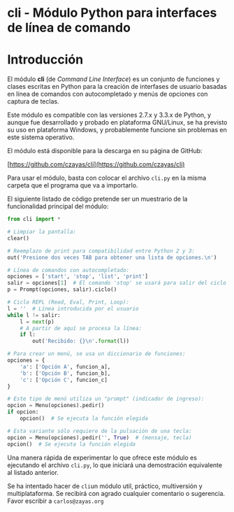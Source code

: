 cli - Módulo Python para interfaces de línea de comando
=======================================================

# Introducción

El módulo **cli** (de *Command Line Interface*) es un conjunto de funciones y clases escritas en Python para la creación de interfases de usuario basadas en línea de comandos con autocompletado y menús de opciones con captura de teclas.

Este módulo es compatible con las versiones 2.7.x y 3.3.x de Python, y aunque fue desarrollado y probado en plataforma GNU/Linux, se ha previsto su uso en plataforma Windows, y probablemente funcione sin problemas en este sistema operativo.

El módulo está disponible para la descarga en su página de GitHub:

[https://github.com/czayas/cli](https://github.com/czayas/cli)

Para usar el módulo, basta con colocar el archivo ```cli.py``` en la misma carpeta que el programa que va a importarlo.

El siguiente listado de código pretende ser un muestrario de la funcionalidad principal del módulo:

```python
from cli import *

# Limpiar la pantalla:
clear()

# Reemplazo de print para compatibilidad entre Python 2 y 3:
out('Presione dos veces TAB para obtener una lista de opciones.\n')

# Línea de comandos con autocompletado:
opciones = ['start', 'stop', 'list', 'print']
salir = opciones[1]  # El comando 'stop' se usará para salir del ciclo
p = Prompt(opciones, salir).ciclo()

# Ciclo REPL (Read, Eval, Print, Loop):
l = ''  # Línea introducida por el usuario
while l != salir:
    l = next(p)
    # A partir de aquí se procesa la línea:
    if l:
        out('Recibido: {}\n'.format(l))

# Para crear un menú, se usa un diccionario de funciones:
opciones = {
    'a': ['Opción A', funcion_a],
    'b': ['Opción B', funcion_b],
    'c': ['Opción C', funcion_c]
}

# Este tipo de menú utiliza un "prompt" (indicador de ingreso):
opcion = Menu(opciones).pedir()
if opcion:
    opcion()  # Se ejecuta la función elegida

# Esta variante sólo requiere de la pulsación de una tecla:
opcion = Menu(opciones).pedir('', True)  # (mensaje, tecla)
opcion()  # Se ejecuta la función elegida
```

Una manera rápida de experimentar lo que ofrece este módulo es ejecutando el archivo ```cli.py```, lo que iniciará una demostración equivalente al listado anterior.

Se ha intentado hacer de ```cli```un módulo util, práctico, multiversión y multiplataforma. Se recibirá con agrado cualquier comentario o sugerencia. Favor escribir a ```carlos@zayas.org```
